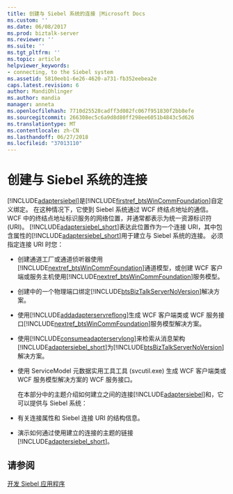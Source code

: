 ```yaml
---
title: 创建与 Siebel 系统的连接 |Microsoft Docs
ms.custom: ''
ms.date: 06/08/2017
ms.prod: biztalk-server
ms.reviewer: ''
ms.suite: ''
ms.tgt_pltfrm: ''
ms.topic: article
helpviewer_keywords:
- connecting, to the Siebel system
ms.assetid: 5810eeb1-6e26-4620-a731-fb352eebea2e
caps.latest.revision: 6
author: MandiOhlinger
ms.author: mandia
manager: anneta
ms.openlocfilehash: 7710d25528cadff3d082fc067f951830f2bb8efe
ms.sourcegitcommit: 266308ec5c6a9d8d80ff298ee6051b4843c5d626
ms.translationtype: MT
ms.contentlocale: zh-CN
ms.lasthandoff: 06/27/2018
ms.locfileid: "37013110"
---
```

# <a name="create-a-connection-to-the-siebel-system"></a>创建与 Siebel 系统的连接
[!INCLUDE[adaptersiebel](../../includes/adaptersiebel-md.md)]是[!INCLUDE[firstref_btsWinCommFoundation](../../includes/firstref-btswincommfoundation-md.md)]自定义绑定。 在这种情况下，它使到 Siebel 系统通过 WCF 终结点地址的通信。 WCF 中的终结点地址标识服务的网络位置，并通常都表示为统一资源标识符 (URI)。 [!INCLUDE[adaptersiebel_short](../../includes/adaptersiebel-short-md.md)]表达此位置作为一个连接 URI，其中包含属性的[!INCLUDE[adaptersiebel_short](../../includes/adaptersiebel-short-md.md)]用于建立与 Siebel 系统的连接。 必须指定连接 URI 时您：  
  
- 创建通道工厂或通道侦听器使用[!INCLUDE[nextref_btsWinCommFoundation](../../includes/nextref-btswincommfoundation-md.md)]通道模型，或创建 WCF 客户端或服务主机使用[!INCLUDE[nextref_btsWinCommFoundation](../../includes/nextref-btswincommfoundation-md.md)]服务模型。  
  
- 创建中的一个物理端口绑定[!INCLUDE[btsBizTalkServerNoVersion](../../includes/btsbiztalkservernoversion-md.md)]解决方案。  
  
- 使用[!INCLUDE[addadapterservreflong](../../includes/addadapterservreflong-md.md)]生成 WCF 客户端类或 WCF 服务接口[!INCLUDE[nextref_btsWinCommFoundation](../../includes/nextref-btswincommfoundation-md.md)]服务模型解决方案。  
  
- 使用[!INCLUDE[consumeadapterservlong](../../includes/consumeadapterservlong-md.md)]来检索从消息架构[!INCLUDE[adaptersiebel_short](../../includes/adaptersiebel-short-md.md)]为[!INCLUDE[btsBizTalkServerNoVersion](../../includes/btsbiztalkservernoversion-md.md)]解决方案。  
  
- 使用 ServiceModel 元数据实用工具工具 (svcutil.exe) 生成 WCF 客户端类或 WCF 服务模型解决方案的 WCF 服务接口。  
  
  在本部分中的主题介绍如何建立之间的连接[!INCLUDE[adaptersiebel](../../includes/adaptersiebel-md.md)]和，它可以提供与 Siebel 系统：  
  
- 有关连接属性和 Siebel 连接 URI 的结构信息。  
  
- 演示如何通过使用建立的连接的主题的链接[!INCLUDE[adaptersiebel_short](../../includes/adaptersiebel-short-md.md)]。  
  

  
## <a name="see-also"></a>请参阅  
[开发 Siebel 应用程序](../../adapters-and-accelerators/adapter-siebel/develop-your-siebel-applications.md)